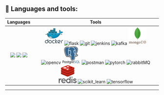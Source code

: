 ## 🚀 Languages and tools:

<center>
 
| Languages | Tools |
|:-------------------------:|:-------------------------:|
| <img height=60 src="https://upload.wikimedia.org/wikipedia/commons/thumb/0/0d/C_Sharp_wordmark.svg/120px-C_Sharp_wordmark.svg.png"/> <img height=60 src="https://upload.wikimedia.org/wikipedia/en/thumb/3/30/Java_programming_language_logo.svg/300px-Java_programming_language_logo.svg.png"/> <img height=60 src="https://www.citypng.com/public/uploads/preview/js-javascript-round-logo-icon-png-11662226392lsrrajcm0y.png"/></a> | <img src="https://raw.githubusercontent.com/devicons/devicon/master/icons/docker/docker-original-wordmark.svg" alt="docker" width="60" height="60"/> <img src="https://www.vectorlogo.zone/logos/pocoo_flask/pocoo_flask-icon.svg" alt="flask" width="60" height="60"/> <img src="https://www.vectorlogo.zone/logos/git-scm/git-scm-icon.svg" alt="git" width="60" height="60"/> <img src="https://www.vectorlogo.zone/logos/jenkins/jenkins-icon.svg" alt="jenkins" width="60" height="60"/> <img src="https://www.vectorlogo.zone/logos/apache_kafka/apache_kafka-icon.svg" alt="kafka" width="60" height="60"/> <img src="https://raw.githubusercontent.com/devicons/devicon/master/icons/mongodb/mongodb-original-wordmark.svg" alt="mongodb" width="60" height="60"/> <img src="https://www.vectorlogo.zone/logos/opencv/opencv-icon.svg" alt="opencv" width="60" height="60"/> <img src="https://raw.githubusercontent.com/devicons/devicon/master/icons/postgresql/postgresql-original-wordmark.svg" alt="postgresql" width="60" height="60"/> <img src="https://www.vectorlogo.zone/logos/getpostman/getpostman-icon.svg" alt="postman" width="60" height="60"/>  <img src="https://www.vectorlogo.zone/logos/pytorch/pytorch-icon.svg" alt="pytorch" width="60" height="60"/> <img src="https://www.vectorlogo.zone/logos/rabbitmq/rabbitmq-icon.svg" alt="rabbitMQ" width="60" height="60"/> <img src="https://raw.githubusercontent.com/devicons/devicon/master/icons/redis/redis-original-wordmark.svg" alt="redis" width="60" height="60"/> <img src="https://upload.wikimedia.org/wikipedia/commons/0/05/Scikit_learn_logo_small.svg" alt="scikit_learn" width="60" height="60"/> <img src="https://www.vectorlogo.zone/logos/tensorflow/tensorflow-icon.svg" alt="tensorflow" width="60" height="60"/>
</center>

---
